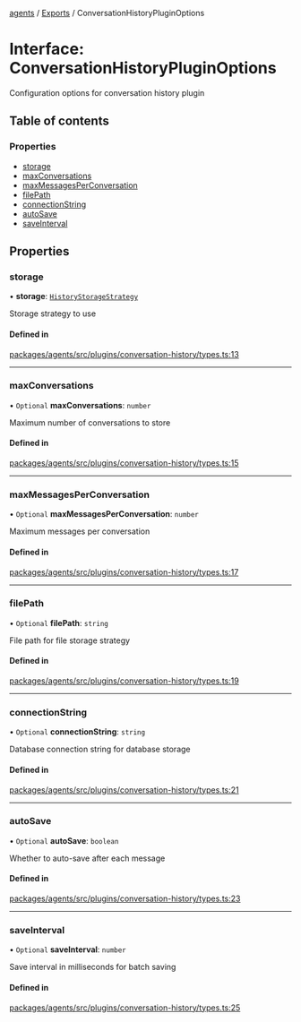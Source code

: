 <!-- 
 ⚠️  AUTO-GENERATED FILE - DO NOT EDIT MANUALLY
 This file is automatically generated by scripts/docs-generator.js
 To make changes, edit the source TypeScript files or update the generator script
-->

[agents](../../) / [Exports](../modules) / ConversationHistoryPluginOptions

# Interface: ConversationHistoryPluginOptions

Configuration options for conversation history plugin

## Table of contents

### Properties

- [storage](ConversationHistoryPluginOptions#storage)
- [maxConversations](ConversationHistoryPluginOptions#maxconversations)
- [maxMessagesPerConversation](ConversationHistoryPluginOptions#maxmessagesperconversation)
- [filePath](ConversationHistoryPluginOptions#filepath)
- [connectionString](ConversationHistoryPluginOptions#connectionstring)
- [autoSave](ConversationHistoryPluginOptions#autosave)
- [saveInterval](ConversationHistoryPluginOptions#saveinterval)

## Properties

### storage

• **storage**: [`HistoryStorageStrategy`](../modules#historystoragestrategy)

Storage strategy to use

#### Defined in

[packages/agents/src/plugins/conversation-history/types.ts:13](https://github.com/woojubb/robota/blob/d84cd2e1e6915e9f7e9aff8f9b06df02e55c139b/packages/agents/src/plugins/conversation-history/types.ts#L13)

___

### maxConversations

• `Optional` **maxConversations**: `number`

Maximum number of conversations to store

#### Defined in

[packages/agents/src/plugins/conversation-history/types.ts:15](https://github.com/woojubb/robota/blob/d84cd2e1e6915e9f7e9aff8f9b06df02e55c139b/packages/agents/src/plugins/conversation-history/types.ts#L15)

___

### maxMessagesPerConversation

• `Optional` **maxMessagesPerConversation**: `number`

Maximum messages per conversation

#### Defined in

[packages/agents/src/plugins/conversation-history/types.ts:17](https://github.com/woojubb/robota/blob/d84cd2e1e6915e9f7e9aff8f9b06df02e55c139b/packages/agents/src/plugins/conversation-history/types.ts#L17)

___

### filePath

• `Optional` **filePath**: `string`

File path for file storage strategy

#### Defined in

[packages/agents/src/plugins/conversation-history/types.ts:19](https://github.com/woojubb/robota/blob/d84cd2e1e6915e9f7e9aff8f9b06df02e55c139b/packages/agents/src/plugins/conversation-history/types.ts#L19)

___

### connectionString

• `Optional` **connectionString**: `string`

Database connection string for database storage

#### Defined in

[packages/agents/src/plugins/conversation-history/types.ts:21](https://github.com/woojubb/robota/blob/d84cd2e1e6915e9f7e9aff8f9b06df02e55c139b/packages/agents/src/plugins/conversation-history/types.ts#L21)

___

### autoSave

• `Optional` **autoSave**: `boolean`

Whether to auto-save after each message

#### Defined in

[packages/agents/src/plugins/conversation-history/types.ts:23](https://github.com/woojubb/robota/blob/d84cd2e1e6915e9f7e9aff8f9b06df02e55c139b/packages/agents/src/plugins/conversation-history/types.ts#L23)

___

### saveInterval

• `Optional` **saveInterval**: `number`

Save interval in milliseconds for batch saving

#### Defined in

[packages/agents/src/plugins/conversation-history/types.ts:25](https://github.com/woojubb/robota/blob/d84cd2e1e6915e9f7e9aff8f9b06df02e55c139b/packages/agents/src/plugins/conversation-history/types.ts#L25)

